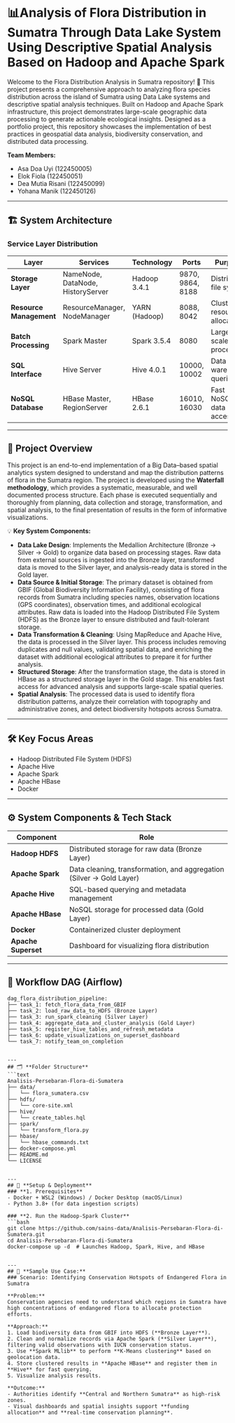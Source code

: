 # 📊Analysis of Flora Distribution in Sumatra Through Data Lake System Using Descriptive Spatial Analysis Based on Hadoop and Apache Spark
Welcome to the Flora Distribution Analysis in Sumatra repository! 🌿 This project presents a comprehensive approach to analyzing flora species distribution across the island of Sumatra using Data Lake systems and descriptive spatial analysis techniques. Built on Hadoop and Apache Spark infrastructure, this project demonstrates large-scale geographic data processing to generate actionable ecological insights. Designed as a portfolio project, this repository showcases the implementation of best practices in geospatial data analysis, biodiversity conservation, and distributed data processing.

**Team Members:**
- Asa Doa Uyi (122450005)
- Elok Fiola (122450051)
- Dea Mutia Risani (122450099)
- Yohana Manik (122450126)

---
## 🏗️ **System Architecture**

### Service Layer Distribution

| Layer                | Services                              | Technology           | Ports            | Purpose                    |
|----------------------|----------------------------------------|-----------------------|------------------|-----------------------------|
| **Storage Layer**    | NameNode, DataNode, HistoryServer      | Hadoop 3.4.1          | 9870, 9864, 8188 | Distributed file system     |
| **Resource Management** | ResourceManager, NodeManager       | YARN (Hadoop)         | 8088, 8042       | Cluster resource allocation |
| **Batch Processing**  | Spark Master                          | Spark 3.5.4           | 8080             | Large-scale data processing  |
| **SQL Interface**     | Hive Server                           | Hive 4.0.1             | 10000, 10002     | Data warehouse queries   |
| **NoSQL Database**     | HBase Master, RegionServer          | HBase 2.6.1             | 16010, 16030     | Fast NoSQL data access   |


---
## 📖 **Project Overview**
This project is an end-to-end implementation of a Big Data–based spatial analytics system designed to understand and map the distribution patterns of flora in the Sumatra region. The project is developed using the **Waterfall methodology**, which provides a systematic, measurable, and well documented process structure. Each phase is executed sequentially and thoroughly from planning, data collection and storage, transformation, and spatial analysis, to the final presentation of results in the form of informative visualizations.

💡 **Key System Components:**
- **Data Lake Design**: Implements the Medallion Architecture (Bronze → Silver → Gold) to organize data based on processing stages. Raw data from external sources is ingested into the Bronze layer, transformed data is moved to the Silver layer, and analysis-ready data is stored in the Gold layer.
- **Data Source & Initial Storage**: The primary dataset is obtained from GBIF (Global Biodiversity Information Facility), consisting of flora records from Sumatra including species names, observation locations (GPS coordinates), observation times, and additional ecological attributes. Raw data is loaded into the Hadoop Distributed File System (HDFS) as the Bronze layer to ensure distributed and fault-tolerant storage.
- **Data Transformation & Cleaning**: Using MapReduce and Apache Hive, the data is processed in the Silver layer. This process includes removing duplicates and null values, validating spatial data, and enriching the dataset with additional ecological attributes to prepare it for further analysis.
- **Structured Storage**: After the transformation stage, the data is stored in HBase as a structured storage layer in the Gold stage. This enables fast access for advanced analysis and supports large-scale spatial queries.
- **Spatial Analysis**: The processed data is used to identify flora distribution patterns, analyze their correlation with topography and administrative zones, and detect biodiversity hotspots across Sumatra.


---
## 🛠 **Key Focus Areas**
-  Hadoop Distributed File System (HDFS)
-  Apache Hive
-  Apache Spark
-  Apache HBase
-  Docker

---
## ⚙️ **System Components & Tech Stack**
| Component         | Role                          |
|-------------------|-------------------------------|
| **Hadoop HDFS**   | Distributed storage for raw data (Bronze Layer) |
| **Apache Spark**  | Data cleaning, transformation, and aggregation (Silver → Gold Layer) |
| **Apache Hive**   | SQL-based querying and metadata management |
| **Apache HBase**  | NoSQL storage for processed data (Gold Layer) |
| **Docker**        | Containerized cluster deployment |
| **Apache Superset** | Dashboard for visualizing flora distribution |


---
## 🔄 **Workflow DAG (Airflow)**
```plaintext
dag_flora_distribution_pipeline:
├── task_1: fetch_flora_data_from_GBIF
├── task_2: load_raw_data_to_HDFS (Bronze Layer)
├── task_3: run_spark_cleaning (Silver Layer)
├── task_4: aggregate_data_and_cluster_analysis (Gold Layer)
├── task_5: register_hive_tables_and_refresh_metadata
├── task_6: update_visualizations_on_superset_dashboard
└── task_7: notify_team_on_completion


---
## 🗂️ **Folder Structure**
```text
Analisis-Persebaran-Flora-di-Sumatera
├── data/
│   └── flora_sumatera.csv
├── hdfs/
│   └── core-site.xml
├── hive/
│   └── create_tables.hql
├── spark/
│   └── transform_flora.py
├── hbase/
│   └── hbase_commands.txt
├── docker-compose.yml
├── README.md
└── LICENSE


---
## 🚀 **Setup & Deployment**
### **1. Prerequisites**
- Docker + WSL2 (Windows) / Docker Desktop (macOS/Linux)
- Python 3.8+ (for data ingestion scripts)

### **2. Run the Hadoop-Spark Cluster**
```bash
git clone https://github.com/sains-data/Analisis-Persebaran-Flora-di-Sumatera.git
cd Analisis-Persebaran-Flora-di-Sumatera
docker-compose up -d  # Launches Hadoop, Spark, Hive, and HBase


---
## 📌 **Sample Use Case:**
### Scenario: Identifying Conservation Hotspots of Endangered Flora in Sumatra

**Problem:**  
Conservation agencies need to understand which regions in Sumatra have high concentrations of endangered flora to allocate protection efforts.

**Approach:**
1. Load biodiversity data from GBIF into HDFS (**Bronze Layer**).
2. Clean and normalize records via Apache Spark (**Silver Layer**), filtering valid observations with IUCN conservation status.
3. Use **Spark MLlib** to perform **K-Means clustering** based on geolocation data.
4. Store clustered results in **Apache HBase** and register them in **Hive** for fast querying.
5. Visualize analysis results.

**Outcome:**
- Authorities identify **Central and Northern Sumatra** as high-risk zones.
- Visual dashboards and spatial insights support **funding allocation** and **real-time conservation planning**.
